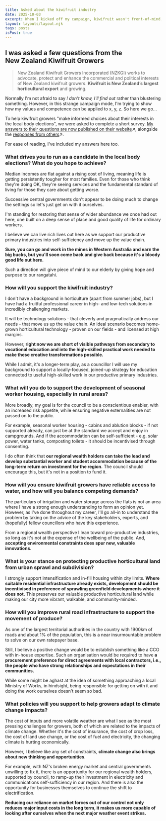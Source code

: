 ```yaml
---
title: Asked about the kiwifruit industry
date: 2025-10-03
excerpt: When I kicked off my campaign, kiwifruit wasn't front-of-mind, but it's a reminder that as a councillor you can be asked 'what's the council going to do about [anything]'..."
layout: layouts/layout.njk
tags: posts
isPost: true
---
```


## I was asked a few questions from the New&nbsp;Zealand Kiwifruit Growers 

>New Zealand Kiwifruit Growers Incorporated (NZKGI) works to advocate, protect and enhance the commercial and political interests of New Zealand kiwifruit growers. **Kiwifruit is New Zealand’s largest horticultural export** and growing.

Normally I'm not afraid to say *I don't know, I'll find out* rather than blustering something. However, in this strange campaign mode, I'm trying to show how my values and competence can be applied to x, y, z. So here we go...

To help kiwifruit growers "make informed choices about their interests in the local body elections", we were asked to complete a short survey. <a href="https://www.nzkgi.org.nz/wp-content/uploads/2025/10/Local-elections-2025-Gisborne-District-Council-Ian-Allan.pdf" target="_blank">My answers to their questions are now published on their website</a>&#8599;, alongside the <a href="https://www.nzkgi.org.nz/local-body-elections-2025-candidate-survey/#article" target="_blank">responses from others</a>&#8599;.

For ease of reading, I've included my answers here too.

### What drives you to run as a candidate in the local body elections? What do you hope to achieve?

Median incomes are flat against a rising cost of living, meaning life is getting persistently tougher for most families. Even for those who think they're doing OK, they're seeing services and the fundamental standard of living for those they care about getting worse.

Successive central governments don't appear to be doing much to change the settings so let's just get on with it ourselves. 

I'm standing for restoring that sense of wider abundance we once had out here, one built on a deep sense of place and good quality of life for ordinary workers. 

I believe we can live rich lives out here as we support our productive primary industries into self-sufficiency and move up the value chain.

**Sure, you can go and work in the mines in Western Australia and earn the big bucks, but you'll soon come back and give back because it's a bloody good life out here.**

Such a direction will give piece of mind to our elderly by giving hope and purpose to our rangatahi.

### How will you support the kiwifruit industry?

I don't have a background in horticulture (apart from summer jobs), but I have had a fruitful professional career in high- and low-tech solutions in incredibly challenging markets. 

It will be technology solutions - that cleverly and pragmatically address our needs - that move us up the value chain. An ideal scenario becomes home-grown horticultural technology - proven on our fields - and licensed at high margins.

However, **right now we are short of visible pathways from secondary to vocational education and into the high-skilled practical work needed to make these creative transformations possible.**

While I admit, it's a longer-term play, as a councillor I will use my background to support a locally-focused, joined-up strategy for education connected to useful high-skilled work in our productive primary industries. 

### What will you do to support the development of seasonal worker housing, especially in rural areas?

More broadly, my goal is for the council to be a conscientious enabler, with an increased risk appetite, while ensuring negative externalities are not passed on to the public.

For example, seasonal worker housing - cabins and ablution blocks - if not supported already, can just be at the standard we accept and enjoy in campgrounds.  And if the accommodation can be self-sufficient - e.g. solar power, water tanks, composting toilets - it should be incentivised through consenting.

I do often think that **our regional wealth holders can take the lead and develop substantial worker and student accommodation because of the long-term return on investment for the region.** The council should encourage this, but it's not in a position to fund it. 

### How will you ensure kiwifruit growers have reliable access to water, and how will you balance competing demands?

The particulars of irrigation and water storage across the flats is not an area where I have a strong enough understanding to form an opinion yet. However, as I've done throughout my career, I'll go all-in to understand the problem by taking on the advice of the key stakeholders, experts, and (hopefully) fellow councillors who have this experience.

From a regional wealth perspective I lean toward pro-productive industries, so long as it's not at the expense of the wellbeing of the public. And, **accepting environmental constraints does spur new, valuable innovations.**

### What is your stance on protecting productive horticultural land from urban sprawl and subdivision?

I strongly support intensification and in-fill housing within city limits. **Where suitable residential infrastructure already exists, development should be incentivised in preference of sprawling greenfield developments where it does not.** This preserves our valuable productive horticultural land while making our city more vibrant, walkable, and community-minded.

### How will you improve rural road infrastructure to support the movement of produce?

As one of the largest territorial authorities in the country with 1900km of roads and about 1% of the population, this is a near insurmountable problem to solve on our own ratepayer base.

Still, I believe a positive change would be to establish something like a CCO with in-house expertise. Such an organisation would be required to have **a procurement preference for direct agreements with local contractors, i.e., the people who have strong relationships and expectations in their communities.**

While some might be aghast at the idea of something approaching a local Ministry of Works, in hindsight, being responsible for getting on with it and doing the work ourselves doesn't seem so bad.

### What policies will you support to help growers adapt to climate change impacts?

The cost of inputs and more volatile weather are what I see as the most pressing challenges for growers, both of which are related to the impacts of climate change. Whether it's the cost of insurance, the cost of crop loss, the cost of land use change, or the cost of fuel and electricity, the changing climate is hurting economically. 

However, I believe like any set of constraints, **climate change also brings about new thinking and opportunities**.

For example, with NZ's broken energy market and central governments unwilling to fix it, there is an opportunity for our regional wealth holders, supported by council, to ramp-up their investment in electricity and communications self-sufficiency in our region. And there is also the opportunity for businesses themselves to continue the shift to electrification. 

**Reducing our reliance on market forces out of our control not only reduces major input costs in the long term, it makes us more capable of looking after ourselves when the next major weather event strikes.**
